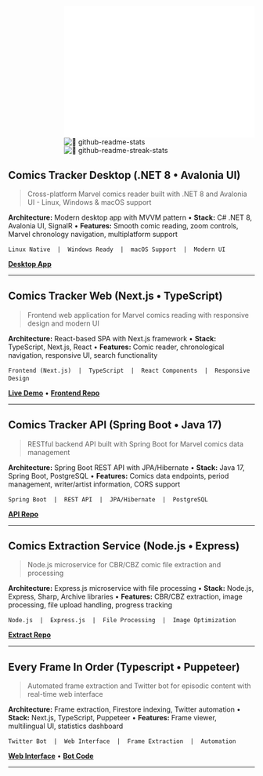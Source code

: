 [<img align="right" width="390" alt="🦇 isometric calendar" src="https://raw.githubusercontent.com/YanisHlali/YanisHlali/main/metrics.isocalendar.svg">](#)
[<img align="right" width="390" alt="🦇 github-readme-stats" src="https://github-readme-stats.vercel.app/api?username=YanisHlali&hide_border=true&show_icons=true&theme=tokyonight&bg_color=FF000000&text_color=777777">](#)
[<img align="right" width="390" alt="🦇 github-readme-streak-stats" src="https://streak-stats.demolab.com?user=YanisHlali&theme=tokyonight&hide_border=true&background=FF000000">](#)
<br clear="both" />

## Comics Tracker Desktop (.NET 8 • Avalonia UI)
> Cross-platform Marvel comics reader built with .NET 8 and Avalonia UI - Linux, Windows & macOS support

**Architecture:** Modern desktop app with MVVM pattern • **Stack:** C# .NET 8, Avalonia UI, SignalR • **Features:** Smooth comic reading, zoom controls, Marvel chronology navigation, multiplatform support
```
Linux Native  |  Windows Ready  |  macOS Support  |  Modern UI
```
[**Desktop App**](https://github.com/YanisHlali/comics-tracker-desktop)

---

## Comics Tracker Web (Next.js • TypeScript)
> Frontend web application for Marvel comics reading with responsive design and modern UI

**Architecture:** React-based SPA with Next.js framework • **Stack:** TypeScript, Next.js, React • **Features:** Comic reader, chronological navigation, responsive UI, search functionality
```
Frontend (Next.js)  |  TypeScript  |  React Components  |  Responsive Design
```
[**Live Demo**](https://comics-tracker.vercel.app) • [**Frontend Repo**](https://github.com/YanisHlali/comics-tracker)

---

## Comics Tracker API (Spring Boot • Java 17)
> RESTful backend API built with Spring Boot for Marvel comics data management

**Architecture:** Spring Boot REST API with JPA/Hibernate • **Stack:** Java 17, Spring Boot, PostgreSQL • **Features:** Comics data endpoints, period management, writer/artist information, CORS support
```
Spring Boot  |  REST API  |  JPA/Hibernate  |  PostgreSQL
```
[**API Repo**](https://github.com/YanisHlali/comics-tracker-api)

---

## Comics Extraction Service (Node.js • Express)
> Node.js microservice for CBR/CBZ comic file extraction and processing

**Architecture:** Express.js microservice with file processing • **Stack:** Node.js, Express, Sharp, Archive libraries • **Features:** CBR/CBZ extraction, image processing, file upload handling, progress tracking
```
Node.js  |  Express.js  |  File Processing  |  Image Optimization
```
[**Extract Repo**](https://github.com/YanisHlali/comics-tracker-extract)

---

## Every Frame In Order (Typescript • Puppeteer)
> Automated frame extraction and Twitter bot for episodic content with real-time web interface

**Architecture:** Frame extraction, Firestore indexing, Twitter automation • **Stack:** Next.js, TypeScript, Puppeteer • **Features:** Frame viewer, multilingual UI, statistics dashboard
```
Twitter Bot  |  Web Interface  |  Frame Extraction  |  Automation
```
[**Web Interface**](https://github.com/YanisHlali/every-frame-in-order) • [**Bot Code**](https://github.com/YanisHlali/frame)

---
